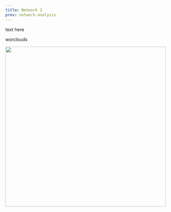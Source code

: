 ```yaml
---
title: Network 2
prev: network-analysis
---
```


text here 

worclouds


<img src="/images/graph_links_wordclouds_subfield.png" width="500" />